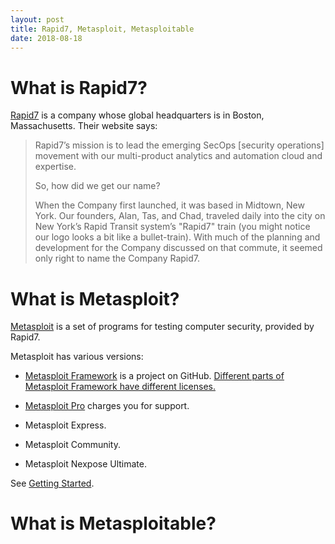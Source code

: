 ```yaml
---
layout: post
title: Rapid7, Metasploit, Metasploitable
date: 2018-08-18
---
```


# What is Rapid7?

[Rapid7](https://www.rapid7.com/) is a company whose global headquarters is in Boston, Massachusetts. Their website says:

> Rapid7’s mission is to lead the emerging SecOps [security operations] movement with our multi-product analytics and automation cloud and expertise.
>
> So, how did we get our name?
>
> When the Company first launched, it was based in Midtown, New York. Our founders, Alan, Tas, and Chad, traveled daily into the city on New York’s Rapid Transit system’s "Rapid7" train (you might notice our logo looks a bit like a bullet-train). With much of the planning and development for the Company discussed on that commute, it seemed only right to name the Company Rapid7.

# What is Metasploit?

[Metasploit](https://www.metasploit.com/) is a set of programs for testing computer security, provided by Rapid7.

Metasploit has various versions:

* [Metasploit Framework](https://github.com/rapid7/metasploit-framework) is a project on GitHub. [Different parts of Metasploit Framework have different licenses.](https://github.com/rapid7/metasploit-framework/blob/master/LICENSE)

* [Metasploit Pro](https://www.rapid7.com/products/metasploit/download/pro/) charges you for support.

* Metasploit Express.

* Metasploit Community.

* Metasploit Nexpose Ultimate.

See [Getting Started](https://metasploit.help.rapid7.com/docs).

# What is Metasploitable?
